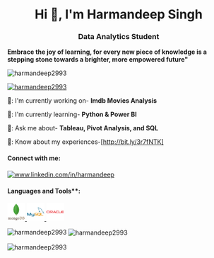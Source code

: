 <h1 align="center">Hi 👋, I'm Harmandeep Singh</h1>
<h3 align="center">Data Analytics Student</h3>

**Embrace the joy of learning, for every new piece of knowledge is a stepping stone towards a brighter, more empowered future"**

<p align="left"> <img src="https://komarev.com/ghpvc/?username=harmandeep2993&label=Profile%20views&color=0e75b6&style=flat" alt="harmandeep2993" /> </p>

<p align="left"> <a href="https://github.com/ryo-ma/github-profile-trophy"><img src="https://github-profile-trophy.vercel.app/?username=harmandeep2993" alt="harmandeep2993" /></a> </p>

🔭: I'm currently working on- **Imdb Movies Analysis**

🌱: I'm currently learning- **Python & Power BI**

💬: Ask me about- **Tableau, Pivot Analysis, and SQL**

📄: Know about my experiences-[http://bit.ly/3r7fNTK]

<h4 align="left">Connect with me:</h4>
<p align="left">
<a href="https://linkedin.com/in/www.linkedin.com/in/harmandeep" target="blank"><img align="center" src="https://raw.githubusercontent.com/rahuldkjain/github-profile-readme-generator/master/src/images/icons/Social/linked-in-alt.svg" alt="www.linkedin.com/in/harmandeep" height="30" width="40" /></a>
</p>

<h4 align="left">Languages and Tools**:</h4>
<p align="left"> <a href="https://www.mongodb.com/" target="_blank" rel="noreferrer"> <img src="https://raw.githubusercontent.com/devicons/devicon/master/icons/mongodb/mongodb-original-wordmark.svg" alt="mongodb" width="40" height="40"/> </a> <a href="https://www.mysql.com/" target="_blank" rel="noreferrer"> <img src="https://raw.githubusercontent.com/devicons/devicon/master/icons/mysql/mysql-original-wordmark.svg" alt="mysql" width="40" height="40"/> </a> <a href="https://www.oracle.com/" target="_blank" rel="noreferrer"> <img src="https://raw.githubusercontent.com/devicons/devicon/master/icons/oracle/oracle-original.svg" alt="oracle" width="40" height="40"/> </a> </p>

<p><img align="left" src="https://github-readme-stats.vercel.app/api/top-langs?username=harmandeep2993&show_icons=true&locale=en&layout=compact" alt="harmandeep2993" /></p>

<p>&nbsp;<img align="center" src="https://github-readme-stats.vercel.app/api?username=harmandeep2993&show_icons=true&locale=en" alt="harmandeep2993" /></p>

<p><img align="center" src="https://github-readme-streak-stats.herokuapp.com/?user=harmandeep2993&" alt="harmandeep2993" /></p>
